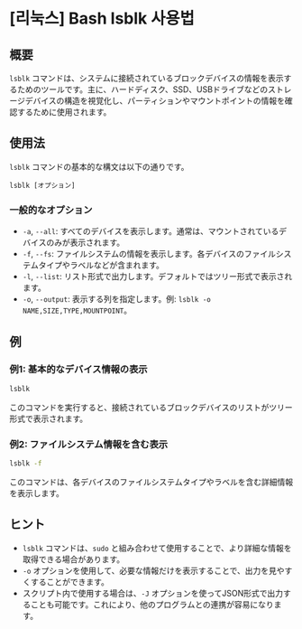 # [리눅스] Bash lsblk 사용법

## 概要
`lsblk` コマンドは、システムに接続されているブロックデバイスの情報を表示するためのツールです。主に、ハードディスク、SSD、USBドライブなどのストレージデバイスの構造を視覚化し、パーティションやマウントポイントの情報を確認するために使用されます。

## 使用法
`lsblk` コマンドの基本的な構文は以下の通りです。

```
lsblk [オプション]
```

### 一般的なオプション
- `-a`, `--all`: すべてのデバイスを表示します。通常は、マウントされているデバイスのみが表示されます。
- `-f`, `--fs`: ファイルシステムの情報を表示します。各デバイスのファイルシステムタイプやラベルなどが含まれます。
- `-l`, `--list`: リスト形式で出力します。デフォルトではツリー形式で表示されます。
- `-o`, `--output`: 表示する列を指定します。例: `lsblk -o NAME,SIZE,TYPE,MOUNTPOINT`。

## 例
### 例1: 基本的なデバイス情報の表示
```bash
lsblk
```
このコマンドを実行すると、接続されているブロックデバイスのリストがツリー形式で表示されます。

### 例2: ファイルシステム情報を含む表示
```bash
lsblk -f
```
このコマンドは、各デバイスのファイルシステムタイプやラベルを含む詳細情報を表示します。

## ヒント
- `lsblk` コマンドは、`sudo` と組み合わせて使用することで、より詳細な情報を取得できる場合があります。
- `-o` オプションを使用して、必要な情報だけを表示することで、出力を見やすくすることができます。
- スクリプト内で使用する場合は、`-J` オプションを使ってJSON形式で出力することも可能です。これにより、他のプログラムとの連携が容易になります。